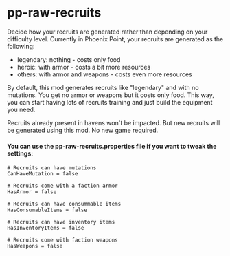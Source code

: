 # pp-raw-recruits

Decide how your recruits are generated rather than depending on your difficulty level.
Currently in Phoenix Point, your recruits are generated as the following:
* legendary: nothing - costs only food
* heroic: with armor - costs a bit more resources
* others: with armor and weapons - costs even more resources

By default, this mod generates recruits like "legendary" and with no mutations.
You get no armor or weapons but it costs only food. This way, you can start having lots of recruits training and just build the equipment you need.

Recruits already present in havens won't be impacted. But new recruits will be generated using this mod.
No new game required.

#### You can use the **pp-raw-recruits.properties** file if you want to tweak the settings:
```
# Recruits can have mutations
CanHaveMutation = false

# Recruits come with a faction armor
HasArmor = false

# Recruits can have consummable items
HasConsumableItems = false

# Recruits can have inventory items
HasInventoryItems = false

# Recruits come with faction weapons
HasWeapons = false
```

